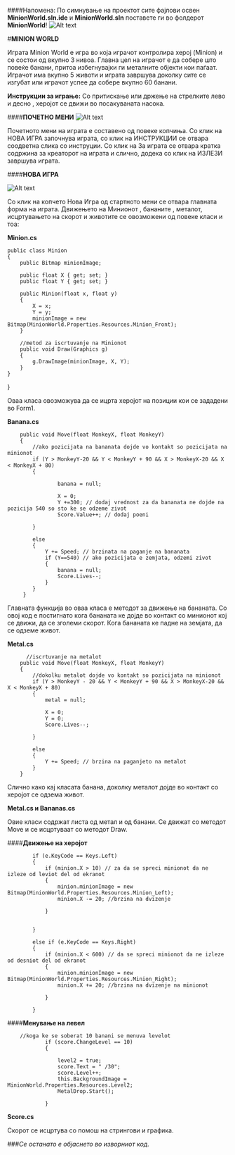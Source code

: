 ####Напомена: 
По симнување на проектот сите фајлови освен **MinionWorld.sln.ide** и **MinionWorld.sln** поставете ги во фолдерот **MinionWorld**!
![Alt text](http://s16.postimg.org/qclk6vnkl/instructions.png )


#**MINION WORLD**

Играта Minion World  е игра во која играчот контролира херој (Minion) и се состои од вкупно 3 нивоа. Главна цел на играчот е да собере што повеќе банани, притoа избегнувајки ги металните објекти кои паѓаат.  Играчот има вкупно 5 животи и играта завршува доколку сите се изгубат или играчот успее да собере вкупно 60 банани.


**Инструкции за играње:**
Со притискање или држење на стрелките лево и десно , херојот се движи во посакуваната насока. 

####**ПОЧЕТНО МЕНИ** 
![Alt text](http://s27.postimg.org/z7ielj2vn/MWSplash.png )

Почетното мени на играта е составено од повеке копчиња. Со клик на НОВА ИГРА започнува играта, со клик на ИНСТРУКЦИИ се отвара соодветна слика со инструции. Со клик на За играта се отвара кратка содржина за креаторот на играта и слично, додека со клик на ИЗЛЕЗИ завршува играта.

####**НОВА ИГРА**

![Alt text](http://s23.postimg.org/55ksutggb/New_Game.png)

Со клик на копчето Нова Игра од стартното мени се отвара главната форма на играта.  Движењето на Минионот , бананите , металот, исцртувањето на скорот  и животите се овозможени од повеке класи и тоа:

**Minion.cs**


    public class Minion
    {
        public Bitmap minionImage;

        public float X { get; set; }
        public float Y { get; set; }

        public Minion(float x, float y)
        {
            X = x;
            Y = y;
            minionImage = new Bitmap(MinionWorld.Properties.Resources.Minion_Front);
        }

        //metod za iscrtuvanje na Minionot
        public void Draw(Graphics g)
        {
            g.DrawImage(minionImage, X, Y);
        }
    }
}

Оваа класа овозможува да се ицрта херојот на позиции кои се зададени во Form1.

**Banana.cs**


        
        public void Move(float MonkeyX, float MonkeyY)
        {
            //ako pozicijata na bananata dojde vo kontakt so pozicijata na minionot
            if (Y > MonkeyY-20 && Y < MonkeyY + 90 && X > MonkeyX-20 && X < MonkeyX + 80)
            {
                
                    banana = null;

                    X = 0;
                    Y +=300; // dodaj vrednost za da bananata ne dojde na pozicija 540 so sto ke se odzeme zivot
                    Score.Value++; // dodaj poeni
                
            }

            else
            {
                Y += Speed; // brzinata na paganje na bananata
                if (Y==540) // ako pozicijata e zemjata, odzemi zivot
                {
                    banana = null;
                    Score.Lives--;
                }
            }
         }

Главната функција во оваа класа е методот за движење на бананата. Со овој код е постигнато кога бананата ке дојде во контакт со минионот кој се движи, да се зголеми скорот. Кога бананата ке падне на земјата, да се одземе живот.

**Metal.cs**


          //iscrtuvanje na metalot
        public void Move(float MonkeyX, float MonkeyY)
        {
            //dokolku metalot dojde vo kontakt so pozicijata na minionot
            if (Y > MonkeyY - 20 && Y < MonkeyY + 90 && X > MonkeyX-20 && X < MonkeyX + 80)
            {
                metal = null;
                
                X = 0;
                Y = 0;
                Score.Lives--;

            }

            else
            {
                Y += Speed; // brzina na paganjeto na metalot
            }
        }

Слично како кај класата банана, доколку металот дојде во контакт со херојот се одзема живот.

**Metal.cs  и Bananas.cs**

Овие класи содржат листа од метал и од банани. Се движат со методот Move  и се исцртуваат со методот Draw.

####**Движење на херојот**


            if (e.KeyCode == Keys.Left)
            {
                if (minion.X > 10) // za da se spreci minionot da ne izleze od leviot del od ekranot
                {
                    minion.minionImage = new Bitmap(MinionWorld.Properties.Resources.Minion_Left);
                    minion.X -= 20; //brzina na dvizenje
                   
                }


            }

            else if (e.KeyCode == Keys.Right)
            {
                if (minion.X < 600) // da se spreci minionot da ne izleze od desniot del od ekranot
                {
                    minion.minionImage = new Bitmap(MinionWorld.Properties.Resources.Minion_Right);
                    minion.X += 20; //brzina na dvizenje na minionot
                 
                }

            }


####**Менување на левел**


        //koga ke se soberat 10 banani se menuva levelot 
                if (score.ChangeLevel == 10)
                {
                    
                    level2 = true;
                    score.Text = " /30";
                    score.Level++;
                    this.BackgroundImage = MinionWorld.Properties.Resources.Level2;
                    MetalDrop.Start();

                }

**Score.cs**

Скорот се исцртува со помош на стрингови и графика.

###*Се останато е објаснето во изворниот код.*
